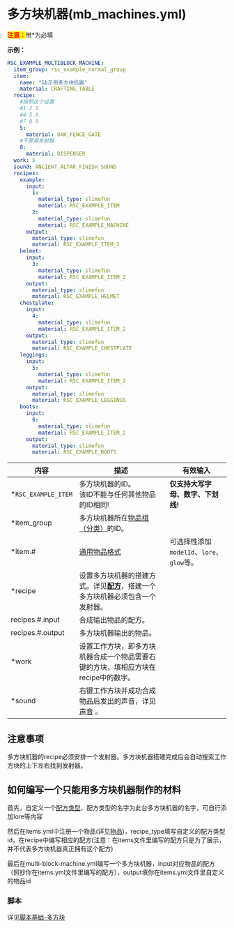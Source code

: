 # 多方块机器(mb_machines.yml)

<mark style="color:red;">**注意：**</mark>带\*为必填

**示例：**

```yaml
RSC_EXAMPLE_MULTIBLOCK_MACHINE:
  item_group: rsc_example_normal_group
  item:
    name: "&b示例多方块机器"
    material: CRAFTING_TABLE
  recipe:
    #按照这个设置
    #1 2 3
    #4 5 6
    #7 8 9
    5:
      material: OAK_FENCE_GATE
    #不要漏发射器
    8:
      material: DISPENSER
  work: 5
  sound: ANCIENT_ALTAR_FINISH_SOUND
  recipes:
    example:
      input:
        1:
          material_type: slimefun
          material: RSC_EXAMPLE_ITEM
        2:
          material_type: slimefun
          material: RSC_EXAMPLE_MACHINE
      output:
        material_type: slimefun
        material: RSC_EXAMPLE_ITEM_2
    helmet:
      input:
        3:
          material_type: slimefun
          material: RSC_EXAMPLE_ITEM_2
      output:
        material_type: slimefun
        material: RSC_EXAMPLE_HELMET
    chestplate:
      input:
        4:
          material_type: slimefun
          material: RSC_EXAMPLE_ITEM_2
      output:
        material_type: slimefun
        material: RSC_EXAMPLE_CHESTPLATE
    leggings:
      input:
        5:
          material_type: slimefun
          material: RSC_EXAMPLE_ITEM_2
      output:
        material_type: slimefun
        material: RSC_EXAMPLE_LEGGINGS
    boots:
      input:
        6:
          material_type: slimefun
          material: RSC_EXAMPLE_ITEM_2
      output:
        material_type: slimefun
        material: RSC_EXAMPLE_BOOTS
```

| 内容 | 描述 | 有效输入 |
| --- | ----------- | ----------------- |
| \*`RSC_EXAMPLE_ITEM` | 多方块机器的ID。<br>该ID不能与任何其他物品的ID相同! | **仅支持大写字母、数字、下划线!** |
| \*item_group | 多方块机器所在[物品组（分类）](file/groups.md)的ID。 |
| \*item.# | [通用物品格式](format/universal-item-format.md)| 可选择性添加`modelId`、`lore`、`glow`等。 |
| \*recipe | 设置多方块机器的搭建方式。详见[**配方**](format/recipe.md)，搭建一个多方块机器必须包含一个发射器。 |
| recipes.#.input | 合成输出物品的配方。 |
| recipes.#.output | 多方块机器输出的物品。 |
| \*work| 设置工作方块，即多方块机器合成一个物品需要右键的方块，填相应方块在recipe中的数字。 |
| \*sound | 右键工作方块并成功合成物品后发出的声音，详见 [声音](https://slimefun.github.io/javadocs/Slimefun4/docs/io/github/thebusybiscuit/slimefun4/core/services/sounds/SoundEffect.html) 。 |


## 注意事项

多方块机器的recipe必须安排一个发射器。多方块机器搭建完成后会自动搜索工作方块的上下左右找到发射器。

## 如何编写一个只能用多方块机器制作的材料

首先，自定义一个[配方类型](file/recipe_type.md)，配方类型的名字为此台多方块机器的名字，可自行添加lore等内容

然后在items.yml中注册一个物品(详见[物品](file/items.md))，recipe_type填写自定义的配方类型id，在recipe中编写相应的配方(注意：在items文件里编写的配方只是为了展示，并不代表多方块机器真正拥有这个配方)

最后在multi-block-machine.yml编写一个多方块机器，input对应物品的配方（照抄你在items.yml文件里编写的配方），output填你在items.yml文件里自定义的物品id

### 脚本
详见[脚本基础-多方块](scripts-basic/multiblock_machines.md)
